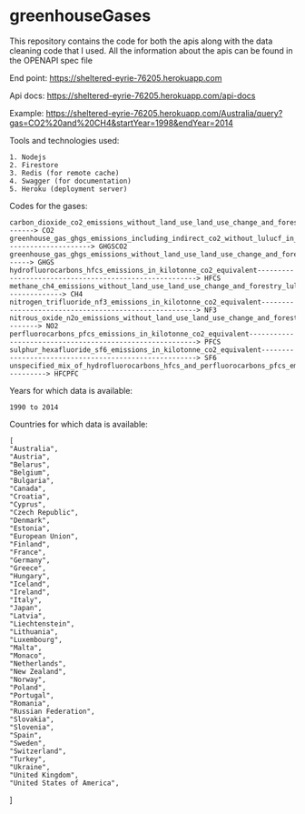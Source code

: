 # greenhouseGases

This repository contains the code for both the apis along with the data cleaning code that I used.
All the information about the apis can be found in the OPENAPI spec file

End point:
    https://sheltered-eyrie-76205.herokuapp.com
    
Api docs:
    https://sheltered-eyrie-76205.herokuapp.com/api-docs
    
Example:
    https://sheltered-eyrie-76205.herokuapp.com/Australia/query?gas=CO2%20and%20CH4&startYear=1998&endYear=2014
    
Tools and technologies used:

    1. Nodejs 
    2. Firestore 
    3. Redis (for remote cache) 
    4. Swagger (for documentation) 
    5. Heroku (deployment server)




Codes for the gases:

    carbon_dioxide_co2_emissions_without_land_use_land_use_change_and_forestry_lulucf_in_kilotonne_co2_equivalent-------> CO2
    greenhouse_gas_ghgs_emissions_including_indirect_co2_without_lulucf_in_kilotonne_co2_equivalent---------------------> GHGSCO2
    greenhouse_gas_ghgs_emissions_without_land_use_land_use_change_and_forestry_lulucf_in_kilotonne_co2_equivalent------> GHGS
    hydrofluorocarbons_hfcs_emissions_in_kilotonne_co2_equivalent-------------------------------------------------------> HFCS
    methane_ch4_emissions_without_land_use_land_use_change_and_forestry_lulucf_in_kilotonne_co2_equivalent--------------> CH4
    nitrogen_trifluoride_nf3_emissions_in_kilotonne_co2_equivalent------------------------------------------------------> NF3
    nitrous_oxide_n2o_emissions_without_land_use_land_use_change_and_forestry_lulucf_in_kilotonne_co2_equivalent--------> NO2
    perfluorocarbons_pfcs_emissions_in_kilotonne_co2_equivalent---------------------------------------------------------> PFCS
    sulphur_hexafluoride_sf6_emissions_in_kilotonne_co2_equivalent------------------------------------------------------> SF6
    unspecified_mix_of_hydrofluorocarbons_hfcs_and_perfluorocarbons_pfcs_emissions_in_kilotonne_co2_equivalent----------> HFCPFC



Years for which data is available:

    1990 to 2014
    
    
    
Countries for which data is available:

    [
    "Australia",
    "Austria",
    "Belarus",
    "Belgium",
    "Bulgaria",
    "Canada",
    "Croatia",
    "Cyprus",
    "Czech Republic",
    "Denmark",
    "Estonia",
    "European Union",
    "Finland",
    "France",
    "Germany",
    "Greece",
    "Hungary",
    "Iceland",
    "Ireland",
    "Italy",
    "Japan",
    "Latvia",
    "Liechtenstein",
    "Lithuania",
    "Luxembourg",
    "Malta",
    "Monaco",
    "Netherlands",
    "New Zealand",
    "Norway",
    "Poland",
    "Portugal",
    "Romania",
    "Russian Federation",
    "Slovakia",
    "Slovenia",
    "Spain",
    "Sweden",
    "Switzerland",
    "Turkey",
    "Ukraine",
    "United Kingdom",
    "United States of America",
  ]

